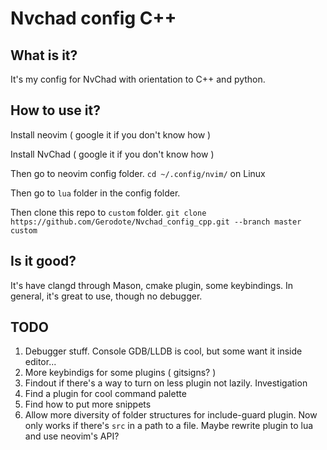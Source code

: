 # Nvchad config C++

## What is it?
It's my config for NvChad with orientation to C++ and python.

## How to use it?
Install neovim  ( google it if you don't know how )

Install NvChad  ( google it if you don't know how )

Then go to neovim config folder. `cd ~/.config/nvim/` on Linux

Then go to `lua` folder in the config folder.

Then clone this repo to `custom` folder. `git clone https://github.com/Gerodote/Nvchad_config_cpp.git --branch master custom`


## Is it good?
It's have clangd through Mason, cmake plugin, some keybindings. 
In general, it's great to use, though no debugger.

## TODO
1. Debugger stuff. Console GDB/LLDB is cool, but some want it inside editor...
2. More keybindigs for some plugins ( gitsigns? )
3. Findout if there's a way to turn on less plugin not lazily. Investigation
4. Find a plugin for cool command palette
5. Find how to put more snippets
6. Allow more diversity of folder structures for include-guard plugin. Now only works if there's `src` in a path to a file. Maybe rewrite plugin to lua and use neovim's API?
